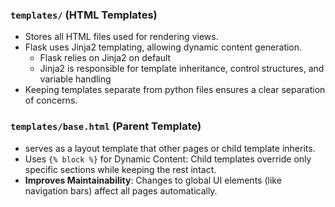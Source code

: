 ### `templates/` (HTML Templates)
- Stores all HTML files used for rendering views.
- Flask uses Jinja2 templating, allowing dynamic content generation.
  - Flask relies on Jinja2 on default
  - Jinja2 is responsible for template inheritance, control structures, and variable handling
- Keeping templates separate from python files ensures a clear separation of concerns.

### `templates/base.html` (Parent Template)
-  serves as a layout template that other pages or child template inherits.
- Uses `{% block %}` for Dynamic Content: Child templates override only specific sections while keeping the rest intact.
- **Improves Maintainability**: Changes to global UI elements (like navigation bars) affect all pages automatically.